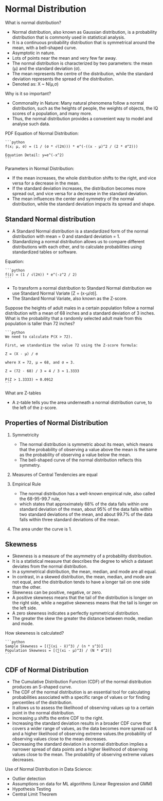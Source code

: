 # Normal Distribution

What is normal distribution?

- Normal distribution, also known as Gaussian distribution, is a probability distribution that is commonly used in statistical analysis.
- It is a continuous probability distribution that is symmetrical around the mean, with a bell-shaped curve.
- Asymptotic in nature.
- Lots of points near the mean and very few far away.
- The normal distribution is characterized by two parameters: the mean (μ) and the
standard deviation (σ).
- The mean represents the centre of the distribution, while the standard deviation represents the spread of the distribution.
- Denoted as: X ~ N(μ,σ)

Why is it so important?

- Commonality in Nature: Many natural phenomena follow a normal distribution, such as the heights of people, the weights of objects, the IQ scores of a population, and many more.
- Thus, the normal distribution provides a convenient way to model and analyse such
data.

PDF Equation of Normal Distribution:

    ```python
    f(x; μ, σ) = (1 / (σ * √(2π))) * e^(-((x - μ)^2 / (2 * σ^2)))

    Equation Detail: y=e^(-x^2)
    ```

Parameters in Normal Distribution:

- If the mean increases, the whole distribution shifts to the right, and vice versa for a decrease in the mean.
- If the standard deviation increases, the distribution becomes more spread out, and vice versa for a decrease in the standard deviation.
- The mean influences the center and symmetry of the normal distribution, while the standard deviation impacts its spread and shape.

## Standard Normal distribution

- A Standard Normal distribution is a standardized form of the normal distribution with mean = 0 and standard deviation = 1.
- Standardizing a normal distribution allows us to compare different distributions with each other, and to calculate probabilities using standardized tables or software.

Equation:

    ```python
    f(z) = (1 / √(2π)) * e^(-z^2 / 2)
    ```

- To transform a normal distribution to Standard Normal distribution we use
Standard Normal Variate [Z = (x-μ/σ)].
- The Standard Normal Variate, also known as the Z-score.

Suppose the heights of adult males in a certain population follow a normal distribution with a mean of 68 inches and a standard deviation of 3 inches. What is the probability that a randomly selected adult male from this population is taller than 72 inches?

    ```python
    We need to calculate P(X > 72).

    First, we standardize the value 72 using the Z-score formula:

    Z = (X - μ) / σ

    where X = 72, μ = 68, and σ = 3.

    Z = (72 - 68) / 3 = 4 / 3 ≈ 1.3333

    P(Z > 1.3333) ≈ 0.0912
    ```

What are Z-tables

- A z-table tells you the area underneath a normal distribution curve, to the left of the z-score.

## Properties of Normal Distribution

1. Symmetricity
    - The normal distribution is symmetric about its mean, which means that the probability of observing a value above the mean is the same as the probability of observing a value below the mean.
    - The bell-shaped curve of the normal distribution reflects this symmetry.

2. Measures of Central Tendencies are equal

3. Empirical Rule
    - The normal distribution has a well-known empirical rule, also called the 68-95-99.7 rule,
    - which states that approximately 68% of the data falls within one standard deviation of the mean, about 95% of the data falls within two standard deviations of the mean, and about 99.7% of the data falls within three standard deviations of the mean.

4. The area under the curve is 1.

## Skewness

- Skewness is a measure of the asymmetry of a probability distribution.
- It is a statistical measure that describes the degree to which a dataset deviates from the normal distribution.
- In a symmetrical distribution, the mean, median, and mode are all equal.
- In contrast, in a skewed distribution, the mean, median, and mode are not equal, and the distribution tends to have a longer tail on one side than the other.
- Skewness can be positive, negative, or zero.
- A positive skewness means that the tail of
the distribution is longer on the right side, while a negative skewness means that the tail
is longer on the left side.
- A zero skewness indicates a perfectly symmetrical distribution.
- The greater the skew the greater the distance between mode, median and mode.

How skewness is calculated?

    ```python
    Sample Skewness = [(∑(xi - x̄)^3) / (n * s^3)]
    Population Skewness = [(∑(xi - μ)^3) / (N * σ^3)]
    ```

## CDF of Normal Distribution

- The Cumulative Distribution Function (CDF) of the normal distribution produces an S-shaped curve.
- The CDF of the normal distribution is an essential tool for calculating probabilities associated with a specific range of values or for finding percentiles of the distribution.
- It allows us to assess the likelihood of observing values up to a certain point in the normal distribution.
- Increasing μ shifts the entire CDF to the right.
- Increasing the standard deviation results in a broader CDF curve that covers a wider range of values, as the data becomes more spread out & and a higher likelihood of observing extreme values.the probability of observing values close to the mean decreases.
- Decreasing the standard deviation in a normal distribution implies a narrower spread of data points and a higher likelihood of observing values close to the mean. The probability of observing extreme values decreases.

Use of Normal Distribution in Data Science:

- Outlier detection
- Assumptions on data for ML algorithms (Linear Regression and GMM)
- Hypothesis Testing
- Central Limit Theorem
